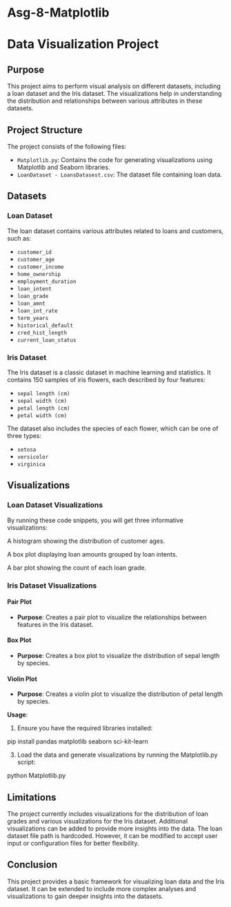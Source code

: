 # Asg-8-Matplotlib
# Data Visualization Project

## Purpose
This project aims to perform visual analysis on different datasets, including a loan dataset and the Iris dataset. The visualizations help in understanding the distribution and relationships between various attributes in these datasets.

## Project Structure
The project consists of the following files:
- `Matplotlib.py`: Contains the code for generating visualizations using Matplotlib and Seaborn libraries.
- `LoanDataset - LoansDatasest.csv`: The dataset file containing loan data.

## Datasets

### Loan Dataset
The loan dataset contains various attributes related to loans and customers, such as:
- `customer_id`
- `customer_age`
- `customer_income`
- `home_ownership`
- `employment_duration`
- `loan_intent`
- `loan_grade`
- `loan_amnt`
- `loan_int_rate`
- `term_years`
- `historical_default`
- `cred_hist_length`
- `current_loan_status`

### Iris Dataset
The Iris dataset is a classic dataset in machine learning and statistics. It contains 150 samples of iris flowers, each described by four features:
- `sepal length (cm)`
- `sepal width (cm)`
- `petal length (cm)`
- `petal width (cm)`

The dataset also includes the species of each flower, which can be one of three types:
- `setosa`
- `versicolor`
- `virginica`

## Visualizations

### Loan Dataset Visualizations
By running these code snippets, you will get three informative visualizations:

A histogram showing the distribution of customer ages.

A box plot displaying loan amounts grouped by loan intents.

A bar plot showing the count of each loan grade. 

### Iris Dataset Visualizations
#### Pair Plot
- **Purpose**: Creates a pair plot to visualize the relationships between features in the Iris dataset.

#### Box Plot
- **Purpose**: Creates a box plot to visualize the distribution of sepal length by species.


#### Violin Plot
- **Purpose**: Creates a violin plot to visualize the distribution of petal length by species.

**Usage**: 
1. Ensure you have the required libraries installed:
   
pip install pandas matplotlib seaborn sci-kit-learn

3. Load the data and generate visualizations by running the Matplotlib.py script:
   
python Matplotlib.py

## Limitations
The project currently includes visualizations for the distribution of loan grades and various visualizations for the Iris dataset. Additional visualizations can be added to provide more insights into the data.
The loan dataset file path is hardcoded. However, it can be modified to accept user input or configuration files for better flexibility.

## Conclusion
This project provides a basic framework for visualizing loan data and the Iris dataset. It can be extended to include more complex analyses and visualizations to gain deeper insights into the datasets.
